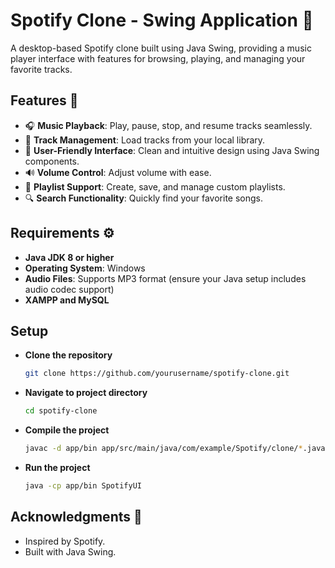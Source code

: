 # Spotify Clone - Swing Application 🎵

A desktop-based Spotify clone built using Java Swing, providing a music player interface with features for browsing, playing, and managing your favorite tracks.

## Features 🌟

- 🎧 **Music Playback**: Play, pause, stop, and resume tracks seamlessly.  
- 📂 **Track Management**: Load tracks from your local library.  
- 🎨 **User-Friendly Interface**: Clean and intuitive design using Java Swing components.  
- 🔊 **Volume Control**: Adjust volume with ease.  
- 🔁 **Playlist Support**: Create, save, and manage custom playlists.  
- 🔍 **Search Functionality**: Quickly find your favorite songs.  

## Requirements ⚙️

- **Java JDK 8 or higher**  
- **Operating System**: Windows
- **Audio Files**: Supports MP3 format (ensure your Java setup includes audio codec support)
- **XAMPP and MySQL**
## Setup
- **Clone the repository**
   ```bash
   git clone https://github.com/yourusername/spotify-clone.git
- **Navigate to project directory**
  ```bash
  cd spotify-clone
- **Compile the project**
  ```bash
  javac -d app/bin app/src/main/java/com/example/Spotify/clone/*.java
- **Run the project**
  ```bash
  java -cp app/bin SpotifyUI
## Acknowledgments 🙌
- Inspired by Spotify.
- Built with Java Swing.
